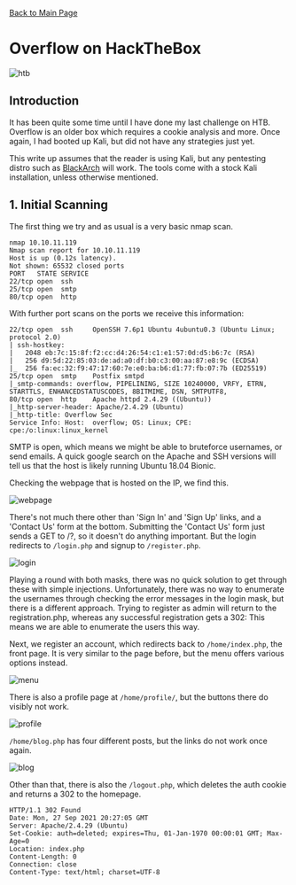 [Back to Main Page](../index.html) 

# Overflow on HackTheBox

![htb](https://www.yeahhub.com/wp-content/uploads/2018/03/hackthebox.png)

## Introduction

It has been quite some time until I have done my last challenge on HTB. Overflow is an older box which requires a cookie analysis and more. Once again, I had booted up Kali, but did not have any strategies just yet.

This write up assumes that the reader is using Kali, but any pentesting distro such as [BlackArch](https://blackarch.org/) will work. The tools come with a stock Kali installation, unless otherwise mentioned.

## 1. Initial Scanning

The first thing we try and as usual is a very basic nmap scan.

```
nmap 10.10.11.119
Nmap scan report for 10.10.11.119
Host is up (0.12s latency).
Not shown: 65532 closed ports
PORT   STATE SERVICE
22/tcp open  ssh
25/tcp open  smtp
80/tcp open  http
```

With further port scans on the ports we receive this information:

```
22/tcp open  ssh     OpenSSH 7.6p1 Ubuntu 4ubuntu0.3 (Ubuntu Linux; protocol 2.0)
| ssh-hostkey: 
|   2048 eb:7c:15:8f:f2:cc:d4:26:54:c1:e1:57:0d:d5:b6:7c (RSA)
|   256 d9:5d:22:85:03:de:ad:a0:df:b0:c3:00:aa:87:e8:9c (ECDSA)
|_  256 fa:ec:32:f9:47:17:60:7e:e0:ba:b6:d1:77:fb:07:7b (ED25519)
25/tcp open  smtp    Postfix smtpd
|_smtp-commands: overflow, PIPELINING, SIZE 10240000, VRFY, ETRN, STARTTLS, ENHANCEDSTATUSCODES, 8BITMIME, DSN, SMTPUTF8, 
80/tcp open  http    Apache httpd 2.4.29 ((Ubuntu))
|_http-server-header: Apache/2.4.29 (Ubuntu)
|_http-title: Overflow Sec
Service Info: Host:  overflow; OS: Linux; CPE: cpe:/o:linux:linux_kernel
```

SMTP is open, which means we might be able to bruteforce usernames, or send emails. A quick google search on the Apache and SSH versions will tell us that the host is likely running Ubuntu 18.04 Bionic.

Checking the webpage that is hosted on the IP, we find this.

![webpage](https://i.imgur.com/SZNrJug.png)

There's not much there other than 'Sign In' and 'Sign Up' links, and a 'Contact Us' form at the bottom. Submitting the 'Contact Us' form just sends a GET to /?, so it doesn't do anything important. But the login redirects to `/login.php` and signup to `/register.php`.

![login](https://i.imgur.com/AkuQ67a.png)

Playing a round with both masks, there was no quick solution to get through these with simple injections. Unfortunately, there was no way to enumerate the usernames through checking the error messages in the login mask, but there is a different approach. Trying to register as admin will return to the registration.php, whereas any successful registration gets a 302: This means we are able to enumerate the users this way.

Next, we register an account, which redirects back to `/home/index.php`, the front page. It is very similar to the page before, but the menu offers various options instead. 

![menu](https://i.imgur.com/dVdkApn.png)

There is also a profile page at `/home/profile/`, but the buttons there do visibly not work.

![profile](https://i.imgur.com/ZVzBYzM.png)

`/home/blog.php` has four different posts, but the links do not work once again.

![blog](https://i.imgur.com/2gIcpky.png)

Other than that, there is also the `/logout.php`, which deletes the auth cookie and returns a 302 to the homepage.

```
HTTP/1.1 302 Found
Date: Mon, 27 Sep 2021 20:27:05 GMT
Server: Apache/2.4.29 (Ubuntu)
Set-Cookie: auth=deleted; expires=Thu, 01-Jan-1970 00:00:01 GMT; Max-Age=0
Location: index.php
Content-Length: 0
Connection: close
Content-Type: text/html; charset=UTF-8
```
